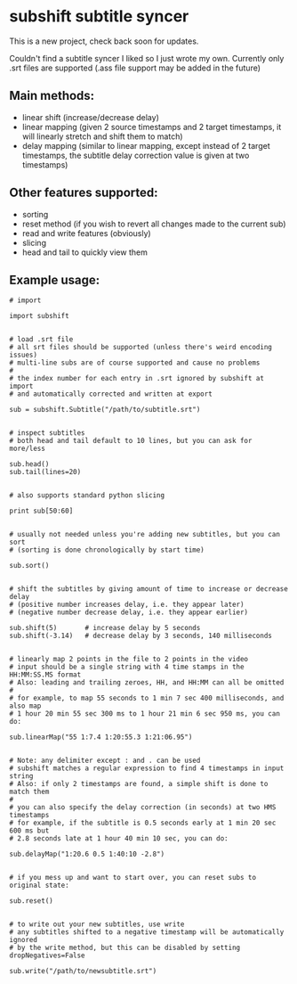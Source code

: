 # subshift subtitle syncer

This is a new project, check back soon for updates.

Couldn't find a subtitle syncer I liked so I just wrote my own. Currently only .srt files are supported (.ass file support may be added in the future)

## Main methods:

 - linear shift (increase/decrease delay)
 - linear mapping (given 2 source timestamps and 2 target timestamps, it will linearly stretch and shift them to match)
 - delay mapping (similar to linear mapping, except instead of 2 target timestamps, the subtitle delay correction value is given at two timestamps)

## Other features supported:
 - sorting
 - reset method (if you wish to revert all changes made to the current sub)
 - read and write features (obviously)
 - slicing
 - head and tail to quickly view them

## Example usage:

```
# import

import subshift


# load .srt file
# all srt files should be supported (unless there's weird encoding issues)
# multi-line subs are of course supported and cause no problems
# 
# the index number for each entry in .srt ignored by subshift at import
# and automatically corrected and written at export

sub = subshift.Subtitle("/path/to/subtitle.srt")


# inspect subtitles
# both head and tail default to 10 lines, but you can ask for more/less

sub.head()
sub.tail(lines=20)


# also supports standard python slicing

print sub[50:60]


# usually not needed unless you're adding new subtitles, but you can sort
# (sorting is done chronologically by start time)

sub.sort()


# shift the subtitles by giving amount of time to increase or decrease delay
# (positive number increases delay, i.e. they appear later)
# (negative number decrease delay, i.e. they appear earlier)

sub.shift(5)       # increase delay by 5 seconds
sub.shift(-3.14)   # decrease delay by 3 seconds, 140 milliseconds


# linearly map 2 points in the file to 2 points in the video
# input should be a single string with 4 time stamps in the HH:MM:SS.MS format
# Also: leading and trailing zeroes, HH, and HH:MM can all be omitted
# 
# for example, to map 55 seconds to 1 min 7 sec 400 milliseconds, and also map
# 1 hour 20 min 55 sec 300 ms to 1 hour 21 min 6 sec 950 ms, you can do:

sub.linearMap("55 1:7.4 1:20:55.3 1:21:06.95")


# Note: any delimiter except : and . can be used
# subshift matches a regular expression to find 4 timestamps in input string
# Also: if only 2 timestamps are found, a simple shift is done to match them
# 
# you can also specify the delay correction (in seconds) at two HMS timestamps
# for example, if the subtitle is 0.5 seconds early at 1 min 20 sec 600 ms but
# 2.8 seconds late at 1 hour 40 min 10 sec, you can do:

sub.delayMap("1:20.6 0.5 1:40:10 -2.8")


# if you mess up and want to start over, you can reset subs to original state:

sub.reset()


# to write out your new subtitles, use write
# any subtitles shifted to a negative timestamp will be automatically ignored
# by the write method, but this can be disabled by setting dropNegatives=False

sub.write("/path/to/newsubtitle.srt")

```
